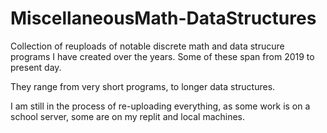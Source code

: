 # MiscellaneousMath-DataStructures
Collection of reuploads of notable discrete math and data strucure programs I have created over the years. Some of these span from 2019 to present day.

They range from very short programs, to longer data structures.

I am still in the process of re-uploading everything, as some work is on a school server, some are on my replit and local machines.

